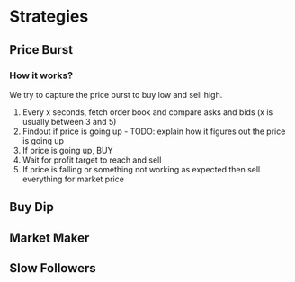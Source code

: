 # Strategies
## Price Burst
### How it works?
We try to capture the price burst to buy low and sell high.

1. Every x seconds, fetch order book and compare asks and bids (x is usually between 3 and 5)
2. Findout if price is going up - TODO: explain how it figures out the price is going up
3. If price is going up, BUY
4. Wait for profit target to reach and sell
5. If price is falling or something not working as expected then sell everything for market price


## Buy Dip

## Market Maker

## Slow Followers
